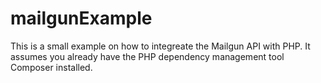 # mailgunExample
This is a small example on how to integreate the Mailgun API with PHP. It assumes you already have the PHP dependency management tool Composer installed.
